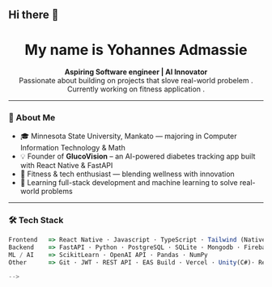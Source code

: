 ## Hi there 👋

<h1 align="center">My name is Yohannes Admassie</h1>
<p align="center">
  <b>Aspiring Software engineer | AI Innovator</b><br>
  Passionate about building on projects that slove  real-world probelem . Currently working on fitness application  .
</p>

---

### 🚀 About Me
- 🎓 Minnesota State University, Mankato — majoring in Computer Information Technology & Math
- 💡 Founder of **GlucoVision** – an AI-powered diabetes tracking app built with React Native & FastAPI
- 💪 Fitness & tech enthusiast — blending wellness with innovation
- 🧠 Learning full-stack development and machine learning to solve real-world problems

---

### 🛠️ Tech Stack
```ts
Frontend   => React Native · Javascript · TypeScript · Tailwind (NativeWind)·  Java
Backend    => FastAPI · Python · PostgreSQL · SQLite · Mongodb · Firebase 
ML / AI    => ScikitLearn · OpenAI API · Pandas · NumPy  
Other      => Git · JWT · REST API · EAS Build · Vercel · Unity(C#)· React

-->
